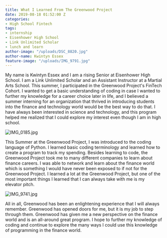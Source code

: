 ```yaml
---
title: What I Learned From The Greenwood Project
date: 2019-08-18 01:52:00 Z
categories:
- High School Fintech
tags:
- internship
- Eisenhower High School
- Link Unlimited Scholar
- lunch and learn
author-image: "/uploads/DSC_8820.jpg"
author-name: Kwintyn Essex
feature-image: "/uploads/IMG_9791.jpg"
---
```


My name is Kwintyn Essex and I am a rising Senior at Eisenhower High School. I am a Link Unlimited Scholar and an Assistant Instructor at a Martial Arts School. This summer, I participated in the Greenwood Project's FinTech  Cohort. I wanted to get a basic understanding of coding in case I wanted to further my knowledge for a career choice later in life, and I believed a summer interning for an organization that thrived in introducing students into the finance and technology world would be the best way to do that. I have always been interested in science and technology, and this program helped me realized that I could explore my interest even though I am in high school.

![IMG_0185.jpg](/uploads/IMG_0185.jpg)

This Summer at the Greenwood Project, I was introduced to the coding language of Python. I learned basic coding terminology and learned how to create a program to track my spending. Besides learning to code, the Greenwood Project took me to many different companies to learn about finance careers. I was able to network and learn about the finance world which is something I would have never been exposed to if not for the Greenwood Project. I learned a lot at the Greenwood Project, but one of the most important things I learned that I can always take with me is my elevator pitch.

![IMG_9741.jpg](/uploads/IMG_9741.jpg)

All in all, Greenwood has been an enlightening experience that I will always remember. Greenwood has opened doors for me, but it is my job to step through them. Greenwood has given me a new perspective on the finance world and is an all-around great program. I hope to further my knowledge of coding and continue to explore the many ways I could use this knowledge of programming in the finance world. 